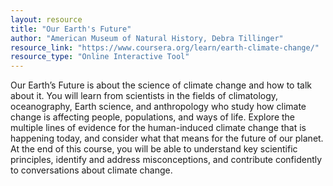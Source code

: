 ```yaml
---
layout: resource
title: "Our Earth's Future"
author: "American Museum of Natural History, Debra Tillinger"
resource_link: "https://www.coursera.org/learn/earth-climate-change/"
resource_type: "Online Interactive Tool"
---
```


Our Earth’s Future is about the science of climate change and how to talk about it. You will learn from scientists in the fields of climatology, oceanography, Earth science, and anthropology who study how climate change is affecting people, populations, and ways of life. Explore the multiple lines of evidence for the human-induced climate change that is happening today, and consider what that means for the future of our planet. At the end of this course, you will be able to understand key scientific principles, identify and address misconceptions, and contribute confidently to conversations about climate change.